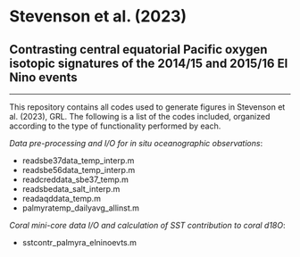 # Stevenson et al. (2023)
## Contrasting central equatorial Pacific oxygen isotopic signatures of the 2014/15 and 2015/16 El Nino events
-------------------------------------------
This repository contains all codes used to generate figures in Stevenson et al. (2023), GRL. The following is a list of the codes included, organized according to the type of functionality performed by each.

_Data pre-processing and I/O for in situ oceanographic observations_:

- readsbe37data_temp_interp.m
- readsbe56data_temp_interp.m
- readcreddata_sbe37_temp.m
- readsbedata_salt_interp.m
- readaqddata_temp.m
- palmyratemp_dailyavg_allinst.m

_Coral mini-core data I/O and calculation of SST contribution to coral d18O_:

- sstcontr_palmyra_elninoevts.m
